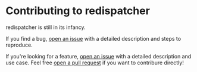 # Contributing to redispatcher

redispatcher is still in its infancy. 

If you find a bug, <a href="github.com/rafalstapinski/redispatcher/issues/new">open an issue</a> with a detailed description and steps to reproduce.

If you're looking for a feature, <a href="github.com/rafalstapinski/redispatcher/issues/new">open an issue</a> with a detailed description and use case. Feel free <a href="https://github.com/rafalstapinski/redispatcher/pulls">open a pull request</a> if you want to contribure directly!
